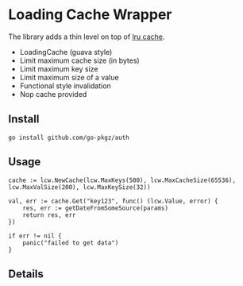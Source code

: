 # Loading Cache Wrapper

The library adds a thin level on top of [lru cache](github.com/hashicorp/golang-lru).

- LoadingCache (guava style)
- Limit maximum cache size (in bytes)
- Limit maximum key size
- Limit maximum size of a value 
- Functional style invalidation
- Nop cache provided
  
## Install

`go install github.com/go-pkgz/auth`

## Usage

```
cache := lcw.NewCache(lcw.MaxKeys(500), lcw.MaxCacheSize(65536), lcw.MaxValSize(200), lcw.MaxKeySize(32))

val, err := cache.Get("key123", func() (lcw.Value, error) {
    res, err := getDateFromSomeSource(params)
    return res, err
})

if err != nil {
    panic("failed to get data")
}
```

## Details

